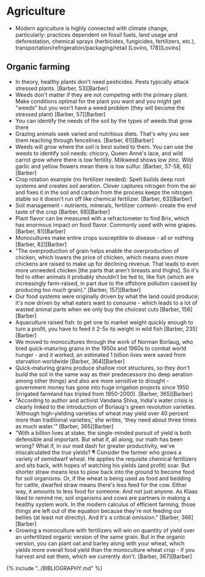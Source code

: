 # Agriculture
* Modern agriculture is highly connected with climate change, particularly: practices dependent on fossil fuels, land usage and deforestation, chemical sprays (herbicides, fungicides, fertilizers, etc.), transportation/refrigeration/packaging/retail [Lovins, 178][Lovins]

## Organic farming
* In theory, healthy plants don't need pesticides. Pests typically attack stressed plants. [Barber, 53][Barber]
* Weeds don't matter if they are not competing with the primary plant. Make conditions optimal for the plant you want and you might get "weeds" but you won't have a weed problem (they will become the stressed plant) [Barber, 57][Barber]
* You can identify the needs of the soil by the types of weeds that grow there
* Grazing animals seek varied and nutritious diets. That's why you see them reaching through fencelines. [Barber, 61][Barber]
* Weeds will grow where the soil is best suited to them. You can use the weeds to identify soil needs: chicory, Queen Anne's lace, and wild carrot grow where there is low fertility. Milkweed shows low zinc. Wild garlic and yellow flowers mean there is low sulfur. [Barber, 57-58, 65][Barber]
* Crop rotation example (no fertilizer needed): Spelt builds deep root systems and creates soil aeration. Clover captures nitrogen from the air and fixes it in the soil and carbon from the process keeps the nitrogen stable so it doesn't run off like chemical fertilizer. [Barber, 63][Barber]
* Soil management - nutrients, minerals, fertilizer content- create the end taste of the crop [Barber, 68][Barber]
* Plant flavor can be measured with a refractometer to find Brix, which has enormous impact on food flavor. Commonly used with wine grapes. [Barber, 81][Barber]
* Monocultures make entire crops susceptible to disease - all or nothing [Barber, 82][Barber]
* "The overproduction of grain helps enable the overproduction of chicken, which lowers the price of chicken, which means even more chickens are raised to make up for declining revenue. That leads to even more unneeded chicken [the parts that aren't breasts and thighs]. So it's fed to other animals it probably shouldn't be fed to, like fish (which are increasingly farm-raised, in part due to the offshore pollution caused by producing too much grain)." [Barber, 157][Barber]
* Our food systems were originally driven by what the land could produce; it's now driven by what eaters want to consume - which leads to a lot of wasted animal parts when we only buy the choicest cuts [Barber, 156][Barber]
* Aquaculture raised fish: to get one to market weight quickly enough to turn a profit, you have to feed it 2-5x its weight in wild fish [Barber, 235][Barber]
* We moved to monocultures through the work of Norman Borlaug, who bred quick-maturing grains in the 1950s and 1960s to combat world hunger - and it worked; an estimated 1 billion lives were saved from starvation worldwide [Barber, 364][Barber]
* Quick-maturing grains produce shallow root structures, so they don't build the soil in the same way as their predecessors (no deep aeration among other things) and also are more sensitive to drought - government money has gone into huge irrigation projects since 1950 (irrigated farmland has tripled from 1950-2000). [Barber, 365][Barber]
* "According to author and activist Vandana Shiva, India's water crisis is clearly linked to the introduction of Borlaug's green revolution varieties. 'Although high-yielding varieties of wheat may yield over 40 percent more than traditional varieties,' she writes, 'they need about three times as much water.'" [Barber, 365][Barber]
* "With a billion lives at stake, the single-minded pursuit of yield is both defensible and important. But what if, all along, our math has been wrong? What if, in our mad dash for greater productivity, we've miscalculated the *true* yields? ¶ Consider the farmer who grows a variety of semidwarf wheat. He applies the requisite chemical fertilizers and sits back, with hopes of watching his yields (and profit) soar. But shorter straw means less to plow back into the ground to become food for soil organisms. Or, if the wheat is being used as food and bedding for cattle, dwarfed straw means there's less feed for the cow. Either way, it amounts to less food for someone. And not just anyone. As Klaas liked to remind me, soil organisms and cows are partners in making a healthy system work. In the modern calculus of efficient farming, those things are left out of the equation because they're not feeding our bellies (at least not directly). And it's a critical omission." [Barber, 366][Barber]
* Growing a monoculture with fertilizers will win on quantity of yield over an unfertilized organic version of the same grain. But in the organic version, you can plant oat and barley along with your wheat, which yields more overall food yield than the monoculture wheat crop - if you harvest and eat them, which we currently don't. [Barber, 367][Barber]

{% include "../BIBLIOGRAPHY.md" %}
